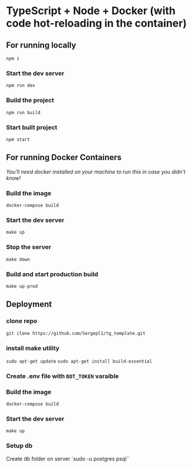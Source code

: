 # TypeScript + Node + Docker (with code hot-reloading in the container)

## For running locally

`npm i`

### Start the dev server

`npm run dev`

### Build the project

`npm run build`

### Start built project

`npm start`

## For running Docker Containers

_You'll need docker installed on your machine to run this in case you didn't know!_

### Build the image

`docker-compose build`

### Start the dev server

`make up`

### Stop the server

`make down`

### Build and start production build

`make up-prod`

## Deployment

### clone repo
`git clone https://github.com/Sergepl1/tg_template.git`

### install make utility
`sudo apt-get update`
`sudo apt-get install build-essential`

### Create .env file with `BOT_TOKEN` varaible

### Build the image

`docker-compose build`

### Start the dev server

`make up`

### Setup db
Create db folder on server
`sudo -u postgres psql``
